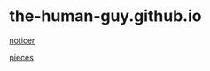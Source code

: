 # the-human-guy.github.io

[noticer](https://the-human-guy.github.io/noticer)

[pieces](https://github.com/the-human-guy/pieces)
